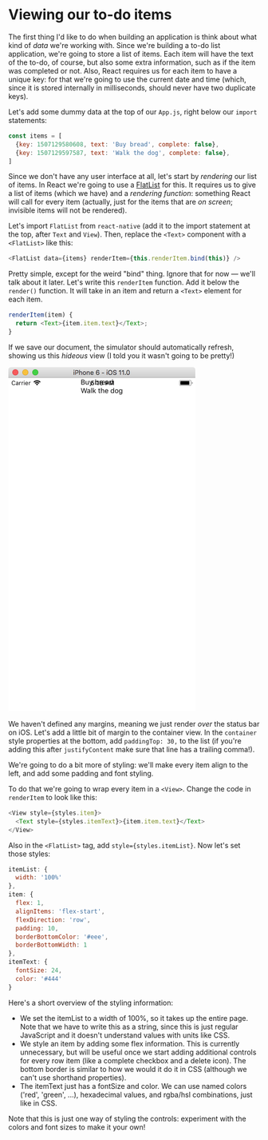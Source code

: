 # Viewing our to-do items

The first thing I'd like to do when building an application is think about what kind of _data_ we're working with. Since we're building a to-do list application, we're going to store a list of items. Each item will have the text of the to-do, of course, but also some extra information, such as if the item was completed or not. Also, React requires us for each item to have a unique key: for that we're going to use the current date and time \(which, since it is stored internally in milliseconds, should never have two duplicate keys\).

Let's add some dummy data at the top of our `App.js`, right below our `import` statements:

```js
const items = [
  {key: 1507129580608, text: 'Buy bread', complete: false},
  {key: 1507129597587, text: 'Walk the dog', complete: false},
]
```

Since we don't have any user interface at all, let's start by _rendering_ our list of items. In React we're going to use a [FlatList](https://facebook.github.io/react-native/docs/flatlist.html) for this. It requires us to give a list of items \(which we have\) and a _rendering function_: something React will call for every item \(actually, just for the items that are _on screen_; invisible items will not be rendered\).

Let's import `FlatList` from `react-native` \(add it to the import statement at the top, after `Text` and `View`\). Then, replace the `<Text>` component with a `<FlatList>` like this:

```js
<FlatList data={items} renderItem={this.renderItem.bind(this)} />
```

Pretty simple, except for the weird "bind" thing. Ignore that for now — we'll talk about it later. Let's write this `renderItem` function. Add it below the `render()` function. It will take in an item and return a `<Text>` element for each item.

```js
renderItem(item) {
  return <Text>{item.item.text}</Text>;
}
```

If we save our document, the simulator should automatically refresh, showing us this _hideous_ view \(I told you it wasn't going to be pretty!\)

![](quasitodo-initial.png)

We haven't defined any margins, meaning we just render _over_ the status bar on iOS. Let's add a little bit of margin to the container view. In the `container` style properties at the bottom, add `paddingTop: 30,` to the list \(if you're adding this after `justifyContent` make sure that line has a trailing comma!\).

We're going to do a bit more of styling: we'll make every item align to the left, and add some padding and font styling.

To do that we're going to wrap every item in a `<View>`. Change the code in `renderItem` to look like this:

```js
<View style={styles.item}>
  <Text style={styles.itemText}>{item.item.text}</Text>
</View>
```

Also in the `<FlatList>` tag, add `style={styles.itemList}`. Now let's set those styles:

```js
itemList: {
  width: '100%'
},
item: {
  flex: 1,
  alignItems: 'flex-start',
  flexDirection: 'row',
  padding: 10,
  borderBottomColor: '#eee',
  borderBottomWidth: 1
},
itemText: {
  fontSize: 24,
  color: '#444'
}
```

Here's a short overview of the styling information:

* We set the itemList to a width of 100%, so it takes up the entire page. Note that we have to write this as a string, since this is just regular JavaScript and it doesn't understand values with units like CSS.
* We style an item by adding some flex information. This is currently unnecessary, but will be useful once we start adding additional controls for every row item \(like a complete checkbox and a delete icon\). The bottom border is similar to how we would it do it in CSS \(although we can't use shorthand properties\).
* The itemText just has a fontSize and color. We can use named colors \('red', 'green', ...\), hexadecimal values, and rgba/hsl combinations, just like in CSS.

Note that this is just one way of styling the controls: experiment with the colors and font sizes to make it your own!
